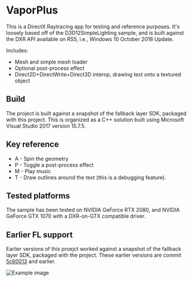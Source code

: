 # VaporPlus
This is a DirectX Raytracing app for testing and reference purposes. It's loosely based off of the D3D12SimpleLighting sample, and is built against the DXR API available on RS5, i.e., Windows 10 October 2018 Update.

Includes:
* Mesh and simple mesh loader
* Optional post-process effect
* Direct2D+DirectWrite+Direct3D interop, drawing text onto a textured object

## Build
The project is built against a snapshot of the fallback layer SDK, packaged with this project.
This is organized as a C++ solution built using Microsoft Visual Studio 2017 version 15.7.5.

## Key reference
* A - Spin the geometry
* P - Toggle a post-process effect
* M - Play music
* T - Draw outlines around the text (this is a debugging feature).

## Tested platforms
The sample has been tested on NVIDIA GeForce RTX 2080, and NVIDIA GeForce GTX 1070 with a DXR-on-GTX compatible driver.

## Earlier FL support
Earlier versions of this proejct worked against a snapshot of the fallback layer SDK, packaged with the project. These earlier versions are commit [5c60013](https://github.com/clandrew/vapor/commit/5c600131c5633cd7eb85a31c3b14c5730a89ad90) and earlier.

![Example image](https://raw.githubusercontent.com/clandrew/vapor/master/Images/Default.gif "Example image")
